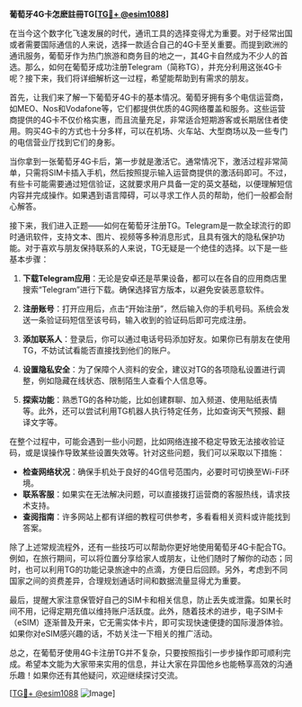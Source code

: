 **葡萄牙4G卡怎麽註冊TG[[TG💪+ @esim1088](https://t.me/s/esim1088)]**

在当今这个数字化飞速发展的时代，通讯工具的选择变得尤为重要。对于经常出国或者需要国际通信的人来说，选择一款适合自己的4G卡至关重要。而提到欧洲的通讯服务，葡萄牙作为热门旅游和商务目的地之一，其4G卡自然成为不少人的首选。那么，如何在葡萄牙成功注册Telegram（简称TG），并充分利用这张4G卡呢？接下来，我们将详细解析这一过程，希望能帮助到有需求的朋友。

首先，让我们来了解一下葡萄牙4G卡的基本情况。葡萄牙拥有多个电信运营商，如MEO、Nos和Vodafone等，它们都提供优质的4G网络覆盖和服务。这些运营商提供的4G卡不仅价格实惠，而且流量充足，非常适合短期游客或长期居住者使用。购买4G卡的方式也十分多样，可以在机场、火车站、大型商场以及一些专门的电信营业厅找到它们的身影。

当你拿到一张葡萄牙4G卡后，第一步就是激活它。通常情况下，激活过程非常简单，只需将SIM卡插入手机，然后按照提示输入运营商提供的激活码即可。不过，有些卡可能需要通过短信验证，这就要求用户具备一定的英文基础，以便理解短信内容并完成操作。如果遇到语言障碍，可以寻求工作人员的帮助，他们一般都会耐心解答。

接下来，我们进入正题——如何在葡萄牙注册TG。Telegram是一款全球流行的即时通讯软件，支持文本、图片、视频等多种消息形式，且具有强大的隐私保护功能。对于喜欢与朋友保持联系的人来说，TG无疑是一个绝佳的选择。以下是一些基本步骤：

1. **下载Telegram应用**：无论是安卓还是苹果设备，都可以在各自的应用商店里搜索“Telegram”进行下载。确保选择官方版本，以避免安装恶意软件。

2. **注册账号**：打开应用后，点击“开始注册”，然后输入你的手机号码。系统会发送一条验证码短信至该号码，输入收到的验证码后即可完成注册。

3. **添加联系人**：登录后，你可以通过电话号码添加好友。如果你已有朋友在使用TG，不妨试试看能否直接找到他们的账户。

4. **设置隐私安全**：为了保障个人资料的安全，建议对TG的各项隐私设置进行调整，例如隐藏在线状态、限制陌生人查看个人信息等。

5. **探索功能**：熟悉TG的各种功能，比如创建群聊、加入频道、使用贴纸表情等。此外，还可以尝试利用TG机器人执行特定任务，比如查询天气预报、翻译文字等。

在整个过程中，可能会遇到一些小问题，比如网络连接不稳定导致无法接收验证码，或是误操作导致某些设置失效等。针对这些问题，我们可以采取以下措施：

- **检查网络状况**：确保手机处于良好的4G信号范围内，必要时可切换至Wi-Fi环境。
- **联系客服**：如果实在无法解决问题，可以直接拨打运营商的客服热线，请求技术支持。
- **查阅指南**：许多网站上都有详细的教程可供参考，多看看相关资料或许能找到答案。

除了上述常规流程外，还有一些技巧可以帮助你更好地使用葡萄牙4G卡配合TG。例如，在旅行期间，可以将位置分享给家人或朋友，让他们随时了解你的动态；同时，也可以利用TG的功能记录旅途中的点滴，方便日后回顾。另外，考虑到不同国家之间的资费差异，合理规划通话时间和数据流量显得尤为重要。

最后，提醒大家注意保管好自己的SIM卡和相关信息，防止丢失或泄露。如果长时间不用，记得定期充值以维持账户活跃度。此外，随着技术的进步，电子SIM卡（eSIM）逐渐普及开来，它无需实体卡片，即可实现快速便捷的国际漫游体验。如果你对eSIM感兴趣的话，不妨关注一下相关的推广活动。

总之，在葡萄牙使用4G卡注册TG并不复杂，只要按照指引一步步操作即可顺利完成。希望本文能为大家带来实用的信息，并让大家在异国他乡也能畅享高效的沟通乐趣！如果你还有其他疑问，欢迎继续探讨交流。

[[TG💪+ @esim1088](https://t.me/s/esim1088) ![Image](https://i.postimg.cc/4NQfJmqS/Snipaste-2025-05-13-00-14-12.png)]